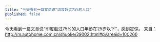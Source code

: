 ```yaml
---
title: "今天看到一篇文章说“印度超过75%的人口"
published: false
---
```

今天看到一篇文章说“印度超过75%的人口年龄在25岁以下”，感到震惊。
来自：http://m.autohome.com.cn/shuoke/29002.html#pvareaid=100260

